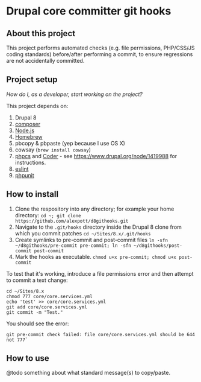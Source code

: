 # Drupal core committer git hooks

## About this project
This project performs automated checks (e.g. file permissions, PHP/CSS/JS coding standards) before/after performing a commit, to ensure regressions are not accidentally committed.

## Project setup

_How do I, as a developer, start working on the project?_

This project depends on:

1. Drupal 8
1. [composer](https://getcomposer.org/download/)
1. [Node.js](https://nodejs.org/en/download/)
1. [Homebrew](http://brew.sh/)
1. pbcopy & pbpaste (yep because I use OS X)
1. cowsay (```brew install cowsay```)
1. [phpcs](http://pear.php.net/package/PHP_CodeSniffer/) and [Coder](https://www.drupal.org/project/coder) - see https://www.drupal.org/node/1419988 for instructions.
1. [eslint](http://eslint.org/docs/user-guide/getting-started)
1. [phpunit](https://phpunit.de/getting-started.html)


## How to install

1. Clone the respository into any directory; for example your home directory: ````cd ~; git clone https://github.com/alexpott/d8githooks.git````
1. Navigate to the ````.git/hooks```` directory inside the Drupal 8 clone from which you commit patches ````cd ~/Sites/8.x/.git/hooks````
1. Create symlinks to pre-commit and post-commit files ````ln -sfn ~/d8githooks/pre-commit pre-commit; ln -sfn ~/d8githooks/post-commit post-commit````
1. Mark the hooks as executable. ````chmod u+x pre-commit; chmod u+x post-commit````

To test that it's working, introduce a file permissions error and then attempt to commit a text change:

````
cd ~/Sites/8.x
chmod 777 core/core.services.yml
echo 'test' >> core/core.services.yml 
git add core/core.services.yml
git commit -m "Test."
````

You should see the error:

````
git pre-commit check failed: file core/core.services.yml should be 644 not 777`
````

## How to use
@todo something about what standard message(s) to copy/paste.
